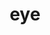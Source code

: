 ---
title: eye
release_version: v1.2
hra_release_version:
  - v1.1
  - v1.2
model_type: asct-b
description: '[Anatomical Structures, Cell Types, plus Biomarkers (ASCT+B) tables](https://hubmapconsortium.github.io/ccf/pages/ccf-anatomical-structures.html) aim to capture the nested *part_of* structure of anatomical human body parts, the typology of cells, and biomarkers used to characterize cell types. The tables are authored and reviewed by an international team of experts.'
creators:
  - 0000-0001-8776-2769
  - 0000-0001-9769-1538
  - 0000-0002-3959-1712
project_leads:
  - 0000-0002-3321-6137
reviewers:
  - 000-0001-9198-5498
  - 0000-0002-3866-0923
  - 0000-0001-7655-4833
creation_date: 2022-05-06T00:00:00
license: CC BY 4.0
publisher:  HuBMAP 
funder:  National Institutes of Health 
award_number:  OT2OD026671 
hubmap_id:  HBM494.KLQK.628
datatable: ASCT-B_VH_Eye.csv
doi: https://doi.org/10.48539/HBM494.KLQK.628
---